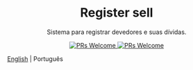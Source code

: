 <h1 align="center"> Register sell </h1>
<p align="center"> Sistema para registrar devedores e suas dívidas. </p>

<p align="center">
  <a href="http://makeapullrequest.com">
    <img src="https://img.shields.io/badge/progress-70%25-brightgreen.svg" alt="PRs Welcome">
  </a>
  <a href="http://makeapullrequest.com">
    <img src="https://img.shields.io/badge/contribuition-welcome-brightgreen.svg" alt="PRs Welcome">
  </a>
</p>

[English](https://github.com/DionVitor/register-sell/blob/master/README.md) | Português






